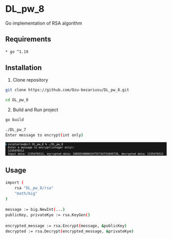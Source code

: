 # DL_pw_8
Go implementation of RSA algorithm


## Requirements 

```bash
* go ^1.19
```

## Installation 

1. Clone repository
```bash
git clone https://github.com/Ozu-bezariusu/DL_pw_8.git
```
```bash
cd DL_pw_8
```

2. Build and Run project
```bash
go build
```
```bash
./DL_pw_7 
Enter message to encrypt(int only)
```
![Alt text](image.png)


## Usage 

```bash
import (
	rsa "DL_pw_8/rsa"
    "math/big"
)

message := big.NewInt(...)
publicKey, privateKye := rsa.KeyGen()

encrypted_message := rsa.Encrypt(message, &publicKey)
decrypted := rsa.Decrypt(encrypted_message, &privateKye)
```
